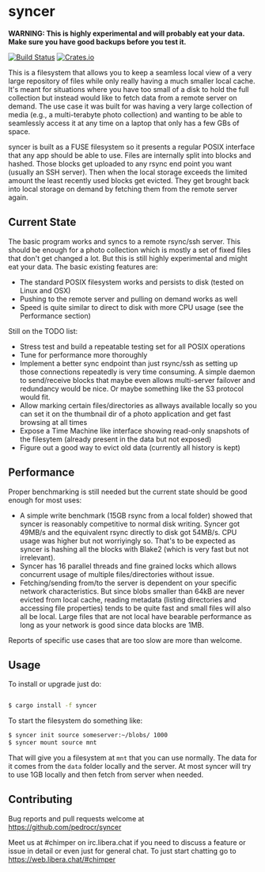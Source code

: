# syncer

**WARNING: This is highly experimental and will probably eat your data. Make sure you have good backups before you test it.**

[![Build Status](https://travis-ci.com/pedrocr/syncer.svg?branch=master)](https://travis-ci.com/pedrocr/syncer)
[![Crates.io](https://img.shields.io/crates/v/syncer.svg)](https://crates.io/crates/syncer)

This is a filesystem that allows you to keep a seamless local view of a very large repository of files while only really having a much smaller local cache. It's meant for situations where you have too small of a disk to hold the full collection but instead would like to fetch data from a remote server on demand. The use case it was built for was having a very large collection of media (e.g., a multi-terabyte photo collection) and wanting to be able to seamlessly access it at any time on a laptop that only has a few GBs of space.

syncer is built as a FUSE filesystem so it presents a regular POSIX interface that any app should be able to use. Files are internally split into blocks and hashed. Those blocks get uploaded to any rsync end point you want (usually an SSH server). Then when the local storage exceeds the limited amount the least recently used blocks get evicted. They get brought back into local storage on demand by fetching them from the remote server again.

Current State
-------------

The basic program works and syncs to a remote rsync/ssh server. This should be enough for a photo collection which is mostly a set of fixed files that don't get changed a lot. But this is still highly experimental and might eat your data. The basic existing features are:

  - The standard POSIX filesystem works and persists to disk (tested on Linux and OSX)
  - Pushing to the remote server and pulling on demand works as well
  - Speed is quite similar to direct to disk with more CPU usage (see the Performance section)

Still on the TODO list:

  - Stress test and build a repeatable testing set for all POSIX operations
  - Tune for performance more thoroughly
  - Implement a better sync endpoint than just rsync/ssh as setting up those connections repeatedly is very time consuming. A simple daemon to send/receive blocks that maybe even allows multi-server failover and redundancy would be nice. Or maybe something like the S3 protocol would fit.
  - Allow marking certain files/directories as allways available locally so you can set it on the thumbnail dir of a photo application and get fast browsing at all times
  - Expose a Time Machine like interface showing read-only snapshots of the filesytem (already present in the data but not exposed) 
  - Figure out a good way to evict old data (currently all history is kept)

Performance
-----------

Proper benchmarking is still needed but the current state should be good enough for most uses:

  - A simple write benchmark (15GB rsync from a local folder) showed that syncer is reasonably competitive to normal disk writing. Syncer got 49MB/s and the equivalent rsync directly to disk got 54MB/s. CPU usage was higher but not worriyingly so. That's to be expected as syncer is hashing all the blocks with Blake2 (which is very fast but not irrelevant).
  - Syncer has 16 parallel threads and fine grained locks which allows concurrent usage of multiple files/directories without issue.
  - Fetching/sending from/to the server is dependent on your specific network characteristics. But since blobs smaller than 64kB are never evicted from local cache, reading metadata (listing directories and accessing file properties) tends to be quite fast and small files will also all be local. Large files that are not local have bearable performance as long as your network is good since data blocks are 1MB.

Reports of specific use cases that are too slow are more than welcome.

Usage
-----

To install or upgrade just do:

```sh

$ cargo install -f syncer
```

To start the filesystem do something like:

```sh
$ syncer init source someserver:~/blobs/ 1000
$ syncer mount source mnt
```

That will give you a filesystem at `mnt` that you can use normally. The data for it comes from the `data` folder locally and the server. At most syncer will try to use 1GB locally and then fetch from server when needed.

Contributing
------------

Bug reports and pull requests welcome at https://github.com/pedrocr/syncer

Meet us at #chimper on irc.libera.chat if you need to discuss a feature or issue in detail or even just for general chat. To just start chatting go to https://web.libera.chat/#chimper
